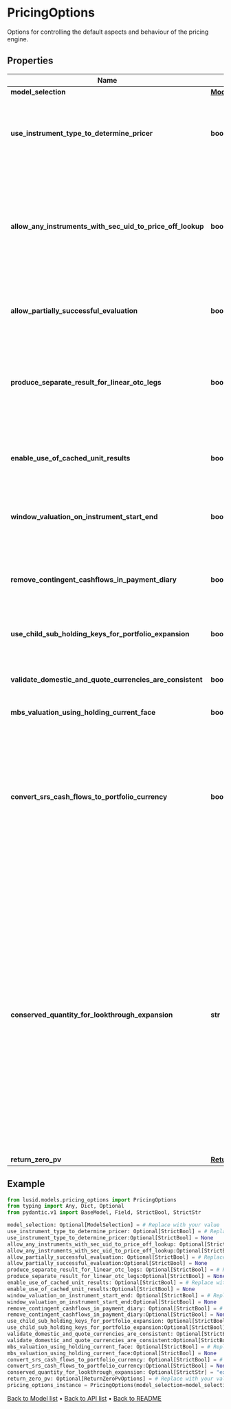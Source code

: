 # PricingOptions

Options for controlling the default aspects and behaviour of the pricing engine.
## Properties
Name | Type | Description | Notes
------------ | ------------- | ------------- | -------------
**model_selection** | [**ModelSelection**](ModelSelection.md) |  | [optional] 
**use_instrument_type_to_determine_pricer** | **bool** | If true then use the instrument type to set the default instrument pricer  This applies where no more specific set of overrides are provided on a per-vendor and instrument basis. | [optional] 
**allow_any_instruments_with_sec_uid_to_price_off_lookup** | **bool** | By default, one would not expect to price and exotic instrument, i.e. an instrument with a complicated  instrument definition simply through looking up a price as there should be a better way of evaluating it.  To override that behaviour and allow lookup for a price from the instrument identifier(s), set this to true. | [optional] 
**allow_partially_successful_evaluation** | **bool** | If true then a failure in task evaluation doesn&#39;t cause overall failure.  results will be returned where they succeeded and annotation elsewhere | [optional] 
**produce_separate_result_for_linear_otc_legs** | **bool** | If true (default), when pricing an Fx-Forward or Interest Rate Swap, Future and other linearly separable products, product two results, one for each leg  rather than a single line result with the amalgamated/summed pv from both legs. | [optional] 
**enable_use_of_cached_unit_results** | **bool** | If true, when pricing using a model or for an instrument that supports use of intermediate cached-results, use them.  Default is that this caching is turned off. | [optional] 
**window_valuation_on_instrument_start_end** | **bool** | If true, when valuing an instrument outside the period where it is &#39;alive&#39; (the start-maturity window) it will return a valuation of zero | [optional] 
**remove_contingent_cashflows_in_payment_diary** | **bool** | When creating a payment diary, should contingent cash payments (e.g. from exercise of a swaption into a swap) be included or not.  i.e. Is exercise or default being assumed to happen or not. | [optional] 
**use_child_sub_holding_keys_for_portfolio_expansion** | **bool** | Should fund constituents inherit subholding keys from the parent subholding keyb | [optional] 
**validate_domestic_and_quote_currencies_are_consistent** | **bool** | Do we validate that the instrument domestic currency matches the quote currency (unless unknown/zzz) when using lookup pricing. | [optional] 
**mbs_valuation_using_holding_current_face** | **bool** |  | [optional] 
**convert_srs_cash_flows_to_portfolio_currency** | **bool** | In the case upserted structured result store (SRS) cashflows are not   in the portfolio currency, set this parameter to True to convert said  cashflows into the portfolio currency. By default, this flag is set   to False and Lusid will not do any FX conversion.    Please note that FX conversion is dependent on the data available in  the quote store - ensure that all relevant FX quotes have been loaded  for cashflow currency conversion. | [optional] 
**conserved_quantity_for_lookthrough_expansion** | **str** | When performing lookthrough portfolio expansion with ScalingMethodology set to \&quot;Sum\&quot; or \&quot;AbsoluteSum\&quot;,  the quantity specified here will be conserved and apportioned to lookthrough constituents.  For example, an equal-weighting index with 100 constituents can be modelled as a reference portfolio with 1% weights on each equity.  When expanding a $9000 holding of that index into its constituents while conserving PV, we end up with $90 of each equity.  The number of units of each equity held is then implied.  Note that conservation of one quantity may imply non-conservation of others, especially when some constituents are OTCs.                Allowed values are: \&quot;PV\&quot; (default), \&quot;Exposure\&quot;. | [optional] 
**return_zero_pv** | [**ReturnZeroPvOptions**](ReturnZeroPvOptions.md) |  | [optional] 
## Example

```python
from lusid.models.pricing_options import PricingOptions
from typing import Any, Dict, Optional
from pydantic.v1 import BaseModel, Field, StrictBool, StrictStr

model_selection: Optional[ModelSelection] = # Replace with your value
use_instrument_type_to_determine_pricer: Optional[StrictBool] = # Replace with your value
use_instrument_type_to_determine_pricer:Optional[StrictBool] = None
allow_any_instruments_with_sec_uid_to_price_off_lookup: Optional[StrictBool] = # Replace with your value
allow_any_instruments_with_sec_uid_to_price_off_lookup:Optional[StrictBool] = None
allow_partially_successful_evaluation: Optional[StrictBool] = # Replace with your value
allow_partially_successful_evaluation:Optional[StrictBool] = None
produce_separate_result_for_linear_otc_legs: Optional[StrictBool] = # Replace with your value
produce_separate_result_for_linear_otc_legs:Optional[StrictBool] = None
enable_use_of_cached_unit_results: Optional[StrictBool] = # Replace with your value
enable_use_of_cached_unit_results:Optional[StrictBool] = None
window_valuation_on_instrument_start_end: Optional[StrictBool] = # Replace with your value
window_valuation_on_instrument_start_end:Optional[StrictBool] = None
remove_contingent_cashflows_in_payment_diary: Optional[StrictBool] = # Replace with your value
remove_contingent_cashflows_in_payment_diary:Optional[StrictBool] = None
use_child_sub_holding_keys_for_portfolio_expansion: Optional[StrictBool] = # Replace with your value
use_child_sub_holding_keys_for_portfolio_expansion:Optional[StrictBool] = None
validate_domestic_and_quote_currencies_are_consistent: Optional[StrictBool] = # Replace with your value
validate_domestic_and_quote_currencies_are_consistent:Optional[StrictBool] = None
mbs_valuation_using_holding_current_face: Optional[StrictBool] = # Replace with your value
mbs_valuation_using_holding_current_face:Optional[StrictBool] = None
convert_srs_cash_flows_to_portfolio_currency: Optional[StrictBool] = # Replace with your value
convert_srs_cash_flows_to_portfolio_currency:Optional[StrictBool] = None
conserved_quantity_for_lookthrough_expansion: Optional[StrictStr] = "example_conserved_quantity_for_lookthrough_expansion"
return_zero_pv: Optional[ReturnZeroPvOptions] = # Replace with your value
pricing_options_instance = PricingOptions(model_selection=model_selection, use_instrument_type_to_determine_pricer=use_instrument_type_to_determine_pricer, allow_any_instruments_with_sec_uid_to_price_off_lookup=allow_any_instruments_with_sec_uid_to_price_off_lookup, allow_partially_successful_evaluation=allow_partially_successful_evaluation, produce_separate_result_for_linear_otc_legs=produce_separate_result_for_linear_otc_legs, enable_use_of_cached_unit_results=enable_use_of_cached_unit_results, window_valuation_on_instrument_start_end=window_valuation_on_instrument_start_end, remove_contingent_cashflows_in_payment_diary=remove_contingent_cashflows_in_payment_diary, use_child_sub_holding_keys_for_portfolio_expansion=use_child_sub_holding_keys_for_portfolio_expansion, validate_domestic_and_quote_currencies_are_consistent=validate_domestic_and_quote_currencies_are_consistent, mbs_valuation_using_holding_current_face=mbs_valuation_using_holding_current_face, convert_srs_cash_flows_to_portfolio_currency=convert_srs_cash_flows_to_portfolio_currency, conserved_quantity_for_lookthrough_expansion=conserved_quantity_for_lookthrough_expansion, return_zero_pv=return_zero_pv)

```

[Back to Model list](../README.md#documentation-for-models) &#8226; [Back to API list](../README.md#documentation-for-api-endpoints) &#8226; [Back to README](../README.md)

